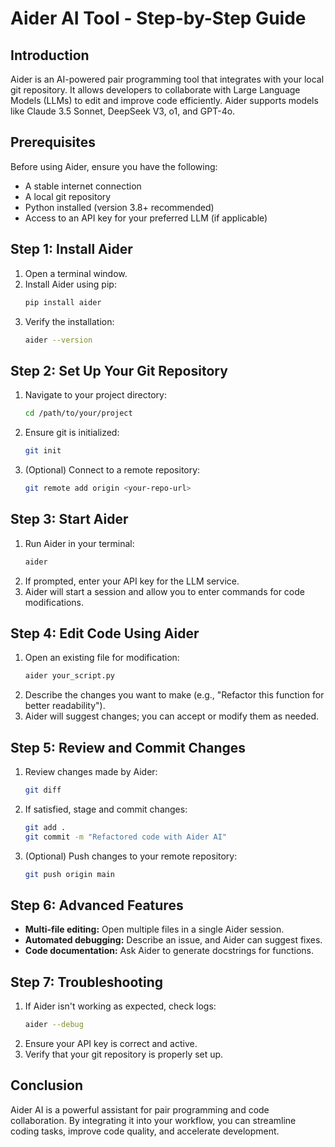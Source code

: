 # Aider AI Tool - Step-by-Step Guide

## Introduction
Aider is an AI-powered pair programming tool that integrates with your local git repository. It allows developers to collaborate with Large Language Models (LLMs) to edit and improve code efficiently. Aider supports models like Claude 3.5 Sonnet, DeepSeek V3, o1, and GPT-4o.

## Prerequisites
Before using Aider, ensure you have the following:
- A stable internet connection
- A local git repository
- Python installed (version 3.8+ recommended)
- Access to an API key for your preferred LLM (if applicable)

## Step 1: Install Aider
1. Open a terminal window.
2. Install Aider using pip:
   ```sh
   pip install aider
   ```
3. Verify the installation:
   ```sh
   aider --version
   ```

## Step 2: Set Up Your Git Repository
1. Navigate to your project directory:
   ```sh
   cd /path/to/your/project
   ```
2. Ensure git is initialized:
   ```sh
   git init
   ```
3. (Optional) Connect to a remote repository:
   ```sh
   git remote add origin <your-repo-url>
   ```

## Step 3: Start Aider
1. Run Aider in your terminal:
   ```sh
   aider
   ```
2. If prompted, enter your API key for the LLM service.
3. Aider will start a session and allow you to enter commands for code modifications.

## Step 4: Edit Code Using Aider
1. Open an existing file for modification:
   ```sh
   aider your_script.py
   ```
2. Describe the changes you want to make (e.g., "Refactor this function for better readability").
3. Aider will suggest changes; you can accept or modify them as needed.

## Step 5: Review and Commit Changes
1. Review changes made by Aider:
   ```sh
   git diff
   ```
2. If satisfied, stage and commit changes:
   ```sh
   git add .
   git commit -m "Refactored code with Aider AI"
   ```
3. (Optional) Push changes to your remote repository:
   ```sh
   git push origin main
   ```

## Step 6: Advanced Features
- **Multi-file editing:** Open multiple files in a single Aider session.
- **Automated debugging:** Describe an issue, and Aider can suggest fixes.
- **Code documentation:** Ask Aider to generate docstrings for functions.

## Step 7: Troubleshooting
1. If Aider isn't working as expected, check logs:
   ```sh
   aider --debug
   ```
2. Ensure your API key is correct and active.
3. Verify that your git repository is properly set up.

## Conclusion
Aider AI is a powerful assistant for pair programming and code collaboration. By integrating it into your workflow, you can streamline coding tasks, improve code quality, and accelerate development.

